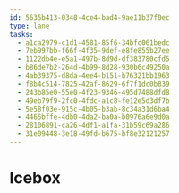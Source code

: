 ```yaml
---
id: 5635b413-0340-4ce4-bad4-9ae11b37f0ec
type: lane
tasks:
  - a1ca2979-c1d1-4581-85f6-34bfc061bedc
  - 7eb997bb-f66f-4f35-9def-e8fe855b27ee
  - 1122db4e-e5a1-497b-8d9d-df383780cfd5
  - b86de7b2-264d-4b99-8d28-930b6c49250a
  - 4ab39375-d8da-4ee4-b151-b76321bb1963
  - f8b4c514-7825-42af-8629-6f7f1dc0b839
  - 243b85e0-55e0-4f23-9346-495d7488dfd8
  - 49eb79f9-2fc0-4fdc-a1c8-fe12e5d3df7b
  - 5e58f03e-915c-4b05-b3ab-8c34a31d6ba4
  - 4465bffe-4db0-4da2-ba0a-b0976a6e9d0a
  - 28106891-ca26-4df1-a1fa-31b59c69a286
  - 31e09448-3e18-49fd-b675-bf8e32121257
---
```


# Icebox

